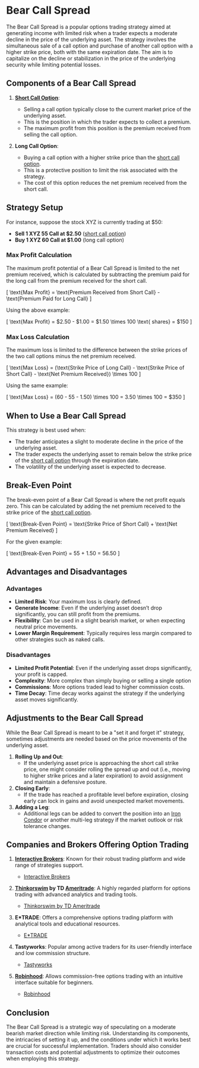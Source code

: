 # Bear Call Spread

The Bear Call Spread is a popular options trading strategy aimed at generating income with limited risk when a trader expects a moderate decline in the price of the underlying asset. The strategy involves the simultaneous sale of a call option and purchase of another call option with a higher strike price, both with the same expiration date. The aim is to capitalize on the decline or stabilization in the price of the underlying security while limiting potential losses.

## Components of a Bear Call Spread

1. **[Short Call Option](../s/short_call_option.md)**: 
   - Selling a call option typically close to the current market price of the underlying asset.
   - This is the position in which the trader expects to collect a premium. 
   - The maximum profit from this position is the premium received from selling the call option.

2. **Long Call Option**:
   - Buying a call option with a higher strike price than the [short call option](../s/short_call_option.md).
   - This is a protective position to limit the risk associated with the strategy.
   - The cost of this option reduces the net premium received from the short call.

## Strategy Setup

For instance, suppose the stock XYZ is currently trading at $50:

- **Sell 1 XYZ 55 Call at $2.50** ([short call option](../s/short_call_option.md))
- **Buy 1 XYZ 60 Call at $1.00** (long call option)

### Max Profit Calculation
The maximum profit potential of a Bear Call Spread is limited to the net premium received, which is calculated by subtracting the premium paid for the long call from the premium received for the short call.

\[
\text{Max Profit} = \text{Premium Received from Short Call} - \text{Premium Paid for Long Call}
\]

Using the above example:

\[
\text{Max Profit} = \$2.50 - \$1.00 = \$1.50 \times 100 \text{ shares} = \$150
\]

### Max Loss Calculation
The maximum loss is limited to the difference between the strike prices of the two call options minus the net premium received.

\[
\text{Max Loss} = (\text{Strike Price of Long Call} - \text{Strike Price of Short Call} - \text{Net Premium Received}) \times 100
\]

Using the same example:

\[
\text{Max Loss} = (60 - 55 - 1.50) \times 100 = 3.50 \times 100 = \$350
\]

## When to Use a Bear Call Spread

This strategy is best used when:
- The trader anticipates a slight to moderate decline in the price of the underlying asset.
- The trader expects the underlying asset to remain below the strike price of the [short call option](../s/short_call_option.md) through the expiration date.
- The volatility of the underlying asset is expected to decrease.

## Break-Even Point

The break-even point of a Bear Call Spread is where the net profit equals zero. This can be calculated by adding the net premium received to the strike price of the [short call option](../s/short_call_option.md).

\[
\text{Break-Even Point} = \text{Strike Price of Short Call} + \text{Net Premium Received}
\]

For the given example:

\[
\text{Break-Even Point} = 55 + 1.50 = 56.50
\]

## Advantages and Disadvantages

### Advantages
- **Limited Risk**: Your maximum loss is clearly defined.
- **Generate Income**: Even if the underlying asset doesn’t drop significantly, you can still profit from the premiums.
- **Flexibility**: Can be used in a slight bearish market, or when expecting neutral price movements.
- **Lower Margin Requirement**: Typically requires less margin compared to other strategies such as naked calls.

### Disadvantages
- **Limited Profit Potential**: Even if the underlying asset drops significantly, your profit is capped.
- **Complexity**: More complex than simply buying or selling a single option
- **Commissions**: More options traded lead to higher commission costs.
- **Time Decay**: Time decay works against the strategy if the underlying asset moves significantly.

## Adjustments to the Bear Call Spread

While the Bear Call Spread is meant to be a "set it and forget it" strategy, sometimes adjustments are needed based on the price movements of the underlying asset.

1. **Rolling Up and Out**:
   - If the underlying asset price is approaching the short call strike price, one might consider rolling the spread up and out (i.e., moving to higher strike prices and a later expiration) to avoid assignment and maintain a defensive posture.
2. **Closing Early**:
   - If the trade has reached a profitable level before expiration, closing early can lock in gains and avoid unexpected market movements.
3. **Adding a Leg**:
   - Additional legs can be added to convert the position into an [Iron Condor](../i/iron_condor.md) or another multi-leg strategy if the market outlook or risk tolerance changes.

## Companies and Brokers Offering Option Trading

1. **[Interactive Brokers](../i/interactive_brokers.md)**: Known for their robust trading platform and wide range of strategies support.
   - [Interactive Brokers](https://www.interactivebrokers.com)

2. **[Thinkorswim](../t/thinkorswim.md) by TD [Ameritrade](../a/ameritrade.md)**: A highly regarded platform for options trading with advanced analytics and trading tools.
   - [Thinkorswim by TD Ameritrade](https://www.tdameritrade.com/tools-and-platforms/thinkorswim/desktop.page)

3. **E*TRADE**: Offers a comprehensive options trading platform with analytical tools and educational resources.
   - [E*TRADE](https://us.etrade.com/home)

4. **Tastyworks**: Popular among active traders for its user-friendly interface and low commission structure.
   - [Tastyworks](https://tastyworks.com)

5. **[Robinhood](../r/robinhood.md)**: Allows commission-free options trading with an intuitive interface suitable for beginners.
   - [Robinhood](https://robinhood.com)

## Conclusion

The Bear Call Spread is a strategic way of speculating on a moderate bearish market direction while limiting risk. Understanding its components, the intricacies of setting it up, and the conditions under which it works best are crucial for successful implementation. Traders should also consider transaction costs and potential adjustments to optimize their outcomes when employing this strategy.